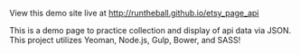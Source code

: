 View this demo site live at http://runtheball.github.io/etsy_page_api

This is a demo page to practice collection and display of api data via JSON. This project utilizes Yeoman, Node.js, Gulp, Bower, and SASS!